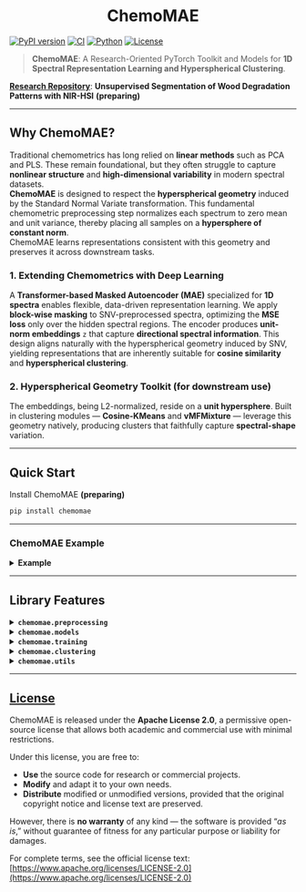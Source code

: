 <h1 align="center">ChemoMAE</h1>

[![PyPI version](https://img.shields.io/pypi/v/chemomae.svg)](https://pypi.org/project/chemomae/)
[![CI](https://github.com/Mantis-Ryuji/ChemoMAE/actions/workflows/ci.yml/badge.svg)](https://github.com/Mantis-Ryuji/ChemoMAE/actions/workflows/ci.yml)
[![Python](https://img.shields.io/pypi/pyversions/chemomae.svg)](https://pypi.org/project/chemomae/)
[![License](https://img.shields.io/badge/license-Apache--2.0-blue.svg)](LICENSE)


> **ChemoMAE**: A Research-Oriented PyTorch Toolkit and Models for **1D Spectral Representation Learning and Hyperspherical Clustering**.

[**Research Repository**](https://github.com/Mantis-Ryuji/WoodDegradationSeg-NIRHSI): **Unsupervised Segmentation of Wood Degradation Patterns with NIR-HSI** **(preparing)**

---

## Why ChemoMAE?

Traditional chemometrics has long relied on **linear methods** such as PCA and PLS.
These remain foundational, but they often struggle to capture **nonlinear structure** and **high-dimensional variability** in modern spectral datasets.<br>
**ChemoMAE** is designed to respect the **hyperspherical geometry** induced by the Standard Normal Variate transformation. 
This fundamental chemometric preprocessing step normalizes each spectrum to zero mean and unit variance, thereby placing all samples on a **hypersphere of constant norm**. <br>
ChemoMAE learns representations consistent with this geometry and preserves it across downstream tasks.

### 1. Extending Chemometrics with Deep Learning

A **Transformer-based Masked Autoencoder (MAE)** specialized for **1D spectra** enables flexible, data-driven representation learning.
We apply **block-wise masking** to SNV-preprocessed spectra, optimizing the **MSE loss** only over the hidden spectral regions.
The encoder produces **unit-norm embeddings** `z` that capture **directional spectral information**.
This design aligns naturally with the hyperspherical geometry induced by SNV, yielding representations that are inherently suitable for **cosine similarity** and **hyperspherical clustering**.


### 2. Hyperspherical Geometry Toolkit (for downstream use)

The embeddings, being L2-normalized, reside on a **unit hypersphere**. Built in clustering modules — **Cosine-KMeans** and **vMFMixture** — leverage this geometry natively, producing clusters that faithfully capture **spectral-shape** variation.

---

## Quick Start

Install ChemoMAE **(preparing)**

```bash
pip install chemomae
```

---

### ChemoMAE Example

<details>
<summary><b>Example</b></summary>

#### 1. SNV Preprocessing 

Import the SNVscaler. <br>
SNV standardizes each spectrum to have zero mean and unit variance. This removes baseline and scaling effects while preserving the spectral shape (direction).
After SNV, all spectra have an identical L2 norm of $`\sqrt{L - 1}`$ <br>
(e.g., for 256-dimensional spectra, ||x_snv||₂ = √255 ≈ 15.97) <br>
Hence, SNV maps spectra onto a constant-radius hypersphere.

```python
from chemomae.preprocessing import SNVScaler

# X_*: reflectance data (np.ndarray)
# Expected shape: (N, 256)  -> N samples, 256 wavelength bands
preprocessed = []
for X in [X_train, X_val, X_test]:
    sc = SNVScaler()
    X_snv = sc.transform(X)
    preprocessed.append(X_snv)

# Unpack processed datasets
X_train_snv, X_val_snv, X_test_snv = preprocessed
```
#### 2. Dataset and DataLoader Preparation

Convert preprocessed numpy arrays to PyTorch tensors. <br>
Build a PyTorch DataLoader from preprocessed NumPy arrays to handle batching, shuffling, and GPU loading.

```python
from chemomae.utils import set_global_seed
import torch
from torch.utils.data import DataLoader, TensorDataset

set_global_seed(42)  # Ensure reproducibility

train_ds = TensorDataset(torch.as_tensor(X_train_snv, dtype=torch.float32))
val_ds   = TensorDataset(torch.as_tensor(X_val_snv,   dtype=torch.float32))
test_ds  = TensorDataset(torch.as_tensor(X_test_snv,  dtype=torch.float32))

# Define loaders (batch size and shuffle behavior)
train_loader = DataLoader(train_ds, batch_size=1024, shuffle=True,  drop_last=False)
val_loader   = DataLoader(val_ds,   batch_size=1024, shuffle=False, drop_last=False)
test_loader  = DataLoader(test_ds,  batch_size=1024, shuffle=False, drop_last=False)
```
#### 3. Model, Optimizer, and Scheduler Setup

Define ChemoMAE (Masked AutoEncoder for spectral data).
This model learns to reconstruct masked spectral blocks while learning representations constrained on the unit hypersphere.

```python
from chemomae.models import ChemoMAE
from chemomae.training import build_optimizer, build_scheduler

model = ChemoMAE(
    seq_len=256,             # input sequence length
    d_model=256,             # Transformer hidden dimension
    nhead=4,                 # number of attention heads
    num_layers=4,            # encoder depth
    dim_feedforward=1024,    # MLP dimension
    dropout=0.1,
    use_learnable_pos=True,  # learnable positional encoding
    latent_dim=64,           # latent vector dimension
    n_blocks=32,             # number of total blocks
    n_mask=16                # number of masked blocks per sample
)

# Optimizer: AdamW with decoupled weight decay
opt = build_optimizer(
    model, 
    lr=3e-4, 
    weight_decay=1e-4, 
    betas=(0.9, 0.95)  # standard for MAE pretraining
)

# Learning rate schedule: warmup + cosine annealing
sched = build_scheduler(
    opt,
    steps_per_epoch=max(1, len(train_loader)),
    epochs=500,
    warmup_epochs=10,    # linear warmup for 10 epochs
    min_lr_scale=0.1     # final LR = base_lr * 0.1
)
```
#### 4. Training Setup (Trainer + Config)

Trainer orchestrates the full training loop with:
- AMP (Automatic Mixed Precision)
- EMA (Exponential Moving Average of model weights)
- Early stopping and learning-rate scheduling
- Checkpointing and full logging for reproducibility

```python
from chemomae.training import TrainerConfig, Trainer

trainer_cfg = TrainerConfig(
    out_dir = "runs",               # Root directory for all outputs and logs
    device = "cuda",                # Training device (auto-detected if None)
    amp = True,                     # Enable mixed precision (AMP)
    amp_dtype = "bf16",             # AMP precision type (bf16 is stable and efficient)
    enable_tf32 = False,            # Disable TF32 to maintain numerical reproducibility
    grad_clip = 1.0,                # Gradient clipping threshold (norm-based)
    use_ema = True,                 # Enable EMA to smooth parameter updates
    ema_decay = 0.999,              # EMA decay rate
    loss_type = "mse",              # Masked reconstruction loss type
    reduction = "mean",             # Reduction method for masked loss
    early_stop_patience = 50,       # Stop if val_loss doesn't improve for 50 epochs
    early_stop_start_ratio = 0.5,   # Start monitoring early stopping after half of total epochs
    early_stop_min_delta = 0.0,     # Required minimum improvement in validation loss
    resume_from = "auto"            # Resume from the latest checkpoint if available
)

trainer = Trainer(
    model, 
    opt, 
    train_loader, 
    val_loader, 
    scheduler=sched, 
    cfg=trainer_cfg
)

# ---------------------------------------------------------------------
# During training, ChemoMAE produces the following outputs under out_dir:
#
#  runs/
#  ├── training_history.json
#  │     ↳ Records per-epoch statistics:
#  │        [{"epoch": 1, "train_loss": ..., "val_loss": ..., "lr": ...}, ...]
#  │        → useful for visualizing loss curves and learning rate schedules.
#  │
#  ├── best_model.pt
#  │     ↳ Model weights only (state_dict). Compact and ideal for inference.
#  │        Saved whenever validation loss reaches a new minimum.
#  │
#  └── checkpoints/
#         ├── last.pt
#         │     ↳ Full checkpoint (model + optimizer + scheduler + scaler + EMA + RNG + history)
#         │        Saved every epoch to allow full recovery (resume_from="auto").
#         │
#         └── best.pt
#               ↳ Full checkpoint at the best validation loss.
#                  Includes everything in last.pt but frozen at the optimal epoch.
# ---------------------------------------------------------------------

# Begin training for 500 epochs (or until early stopping triggers)
_ = trainer.fit(epochs=500)
```
#### 5. Evaluation (Tester + Config)

The Tester evaluates the trained model on test data.

```python
from chemomae.training import TesterConfig, Tester

tester_cfg = TesterConfig(
    out_dir = "runs",
    device = "cuda",
    amp = True,
    amp_dtype = "bf16",
    loss_type = "mse",
    reduction = "mean",
    fixed_visible = None,         # optionally fix visible blocks during masking
    log_history = True,           # append evaluation results to history file
    history_filename = "training_history.json"
)

tester = Tester(model, tester_cfg)

# Compute reconstruction loss on test set
test_loss = tester(test_loader)
print(f"Test Loss : {test_loss:.2f}")
```
#### 6. Latent Extraction (Extractor + Config)

Extract latent embeddings from the trained ChemoMAE model **without masking**.

```python
from chemomae.training import ExtractorConfig, Extractor

extractor_cfg = ExtractorConfig(
    device = "cuda",
    amp = True,
    amp_dtype = "bf16",
    save_path = None,      # optional file output (e.g. "latent_test.npy")
    return_numpy = False   # return as torch.Tensor instead of np.ndarray
)

extractor = Extractor(model, extractor_cfg)

latent_test = extractor(test_loader)
```
#### 7. Clustering with CosineKMeans

Cluster the latent vectors based on cosine similarity. <br>
The elbow method automatically determines an optimal K by analyzing inertia.

```python
from chemomae.clustering import CosineKMeans, elbow_ckmeans

k_list, inertias, K, idx, kappa = elbow_ckmeans(
    CosineKMeans, 
    latent_test, 
    device="cuda", 
    k_max=50,              # maximum clusters to test
    chunk=5000000,         # GPU chunking for large datasets
    random_state=42
)

# Initialize and fit final clustering model
ckm = CosineKMeans(
    n_components=K, 
    tol=1e-4,
    max_iter=500,
    device="cuda",
    random_state=42
)

ckm.fit(latent_test, chunk=5000000)
ckm.save_centroids("runs/ckm.pt")

# Later, reload and predict cluster labels
# ckm.load_centroids("runs/ckm.pt")
labels = ckm.predict(latent_test, chunk=5000000)
```
#### 8. Clustering with vMF Mixture (von Mises–Fisher)

For hyperspherical latent representations, the vMF mixture model provides a probabilistic alternative.

```python
from chemomae.clustering import VMFMixture, elbow_vmf

k_list, scores, K, idx, kappa = elbow_vmf(
    VMFMixture, 
    latent_test, 
    device="cuda", 
    k_max=50,
    chunk=5000000,
    random_state=42,
    criterion="bic"         # choose best K using Bayesian Information Criterion
)

vmf = VMFMixture(
    n_components=K, 
    tol=1e-4,
    max_iter=500,
    device="cuda",
    random_state=42
)

vmf.fit(latent_test, chunk=5000000)
vmf.save("runs/vmf.pt")

# Reload if needed and predict cluster assignments
# vmf.load("runs/vmf.pt")
labels = vmf.predict(latent_test, chunk=5000000)
```

</details>

---

## Library Features

<details>
<summary><b><code>chemomae.preprocessing</code></b></summary>

---

### `SNVScaler`

* [Document](https://github.com/Mantis-Ryuji/ChemoMAE/blob/main/docs/preprocessing/snv.md)
* [Implementation](https://github.com/Mantis-Ryuji/ChemoMAE/blob/main/src/chemomae/preprocessing/snv.py)

`SNVScaler` performs **row-wise mean subtraction and variance scaling** — each spectrum is centered and divided by its **unbiased standard deviation** (`ddof=1`). 
It is a **stateless** transformer supporting both **NumPy** and **PyTorch**, automatically preserving the original **framework, device, and dtype**. <br>
When `transform_stats=True`, it returns `(Y, mu, sd)`, where `sd` already includes `eps` and can be directly used for reconstruction. <br>
After SNV, all rows have **zero mean** and **unit variance**, producing a constant L2 norm of $`\sqrt{L-1}`$ and thus mapping spectra onto a constant-radius **hypersphere** — ideal for cosine-based clustering (e.g., **CosineKMeans**, **vMFMixture**).

```python
# === Basic usage (NumPy) ===
import numpy as np
from chemomae.preprocessing import SNVScaler

X = np.array([[1.0, 2.0, 3.0],
              [4.0, 5.0, 6.0]], dtype=np.float32)

# Stateless transform
scaler = SNVScaler()
Y = scaler.transform(X)  # same dtype and shape

# Each row now has mean ≈ 0 and variance ≈ 1 (ddof=1)
# The L2 norm becomes sqrt(L - 1), constant across all rows.

# === Round-trip reconstruction ===
scaler = SNVScaler(transform_stats=True)
Y, mu, sd = scaler.transform(X)
X_rec = scaler.inverse_transform(Y, mu=mu, sd=sd)

# === PyTorch-compatible ===
import torch
Xt = torch.tensor([[1.0, 2.0, 3.0],
                   [4.0, 5.0, 6.0]], device="cuda", dtype=torch.float32)

scaler = SNVScaler(transform_stats=True)
Yt, mu_t, sd_t = scaler.transform(Xt)
Xt_rec = scaler.inverse_transform(Yt, mu=mu_t, sd=sd_t)
```

**Key Features**

* **Unbiased standard deviation:** uses `ddof=1` for `L≥2`; automatically switches to `ddof=0` when `L=1`.
* **`eps` handling:** `eps` is added to `sd` internally for numerical stability; the returned `sd` already includes it.
* **Precision:** computations run in `float64`.
* **Torch integration:** device and dtype are preserved when returning tensors.

**When to Use**

* As a **standard preprocessing step** for NIR spectra to remove per-sample offsets and scaling effects.
* Recommended prior to **cosine similarity–based** models (ChemoMAE, CosineKMeans, vMFMixture) to align data with hyperspherical geometry.

---

### `cosine_fps_downsample`

* [Document](https://github.com/Mantis-Ryuji/ChemoMAE/blob/main/docs/preprocessing/dowmsampling.md)
* [Implementation](https://github.com/Mantis-Ryuji/ChemoMAE/blob/main/src/chemomae/preprocessing/downsampling.py)

`cosine_fps_downsample` performs **Farthest-Point Sampling (FPS)** under **hyperspherical geometry**, selecting points that are most directionally distinct on the unit hypersphere. <br>
Internally, all rows are **L2-normalized** for selection, but the returned subset is drawn from the **original-scale** `X`. <br>
It supports both NumPy and PyTorch inputs, automatically leveraging CUDA when available, and keeps Torch tensors on their original device/dtype. <br>
This method is particularly useful for **reducing redundancy** in NIR-HSI datasets while preserving **angular diversity**, making it ideal for self-supervised spectral learning pipelines.

```python
# === Basic usage (NumPy) ===
import numpy as np
from chemomae.preprocessing import cosine_fps_downsample

X = np.random.randn(1000, 128).astype(np.float32)
X_sub = cosine_fps_downsample(X, ratio=0.1, seed=42)  # -> (100, 128)

# === Torch input (device preserved) ===
import torch
Xt = torch.randn(5000, 128, device="cuda", dtype=torch.float32)
Xt_sub = cosine_fps_downsample(Xt, ratio=0.1, return_numpy=False)
# -> torch.Tensor on CUDA, shape (500, 128)

# === With SNV (recommended before cosine geometry) ===
from chemomae.preprocessing import SNVScaler
X_snv = SNVScaler().transform(X)
X_down = cosine_fps_downsample(X_snv, ratio=0.1)
```

**Key Features**

* **Internal normalization:** always performed; ensures scale invariance (selection depends only on direction).
* **Output:** taken from the *original* `X` (not normalized).

**When to Use**

* For **diversity-driven subsampling** of SNV- or L2-normalized spectra.
* Recommended at the **per-sample or per-tile** level in NIR-HSI datasets to reduce local redundancy and stabilize batch-wise coverage.
</details>


<details>
<summary><b><code>chemomae.models</code></b></summary>

---

### `ChemoMAE`

* [Document](https://github.com/Mantis-Ryuji/ChemoMAE/blob/main/docs/models/chemo_mae.md)
* [Implementation](https://github.com/Mantis-Ryuji/ChemoMAE/blob/main/src/chemomae/models/chemo_mae.py)

 `ChemoMAE` is a **Masked Autoencoder for 1D spectra**. 
 It applies **block-wise masking** along the spectral axis, encodes only the **visible tokens + [CLS]**, and reconstructs the full sequence with a linear projection decoder. 
 The encoder incorporates **positional embeddings** to capture local spectral order, while the CLS output is projected to `latent_dim` and **L2-normalized**, yielding embeddings that reside on the **unit hypersphere** — **naturally suited for cosine-based clustering and metrics**. 

```python
# === Basic training usage ===
import torch
from chemomae.models import ChemoMAE

mae = ChemoMAE(
    seq_len=256, 
    latent_dim=64,
    d_model=256, 
    nhead=4, 
    num_layers=4, 
    dim_feedforward=1024,
    n_blocks=32, 
    n_mask=16
)

x = torch.randn(8, 256)              # (B, L)
x_rec, z, visible = mae(x)           # visible auto-generated if None

# Loss on masked positions only
loss = ((x_rec - x) ** 2)[~visible].sum() / x.size(0)
loss.backward()

# === Feature extraction (all visible) ===
visible_all = torch.ones_like(visible, dtype=torch.bool)
z_all = mae.encoder(x, visible_all)   # L2-normalized latent, ready for cosine metrics

# === Reconstruction-only API ===
x_rec2 = mae.reconstruct(x, n_mask=16)
```

**Key Features**

* **Block-wise masking:** split length-`L` spectra into `n_blocks`; hide `n_mask` blocks per sample. 
* **Encoder (`ChemoEncoder`):** transforms only visible tokens + CLS; outputs **L2-normalized** latent `(B, latent_dim)`. 
* **Decoder (`ChemoDecoderMLP`):** linear projection decoder that reconstructs `(B, L)`; **loss computed externally**, typically on masked regions. 
* **Positional encoding:** choose **learnable** or **fixed sinusoidal** embeddings. 
* **Cosine-friendly latents:** unit-sphere embeddings pair well with **CosineKMeans / vMF Mixture** and UMAP/t-SNE (`metric="cosine"`). 

**When to Use**

* Learning **geometry-aware spectral embeddings** from SNV/L2-normalized spectra for clustering, retrieval, or downstream supervised tasks.
</details>


<details>
<summary><b><code>chemomae.training</code></b></summary>

---

### `build_optimizer` & `build_scheduler`

* [Document](https://github.com/Mantis-Ryuji/ChemoMAE/blob/main/docs/training/optim.md)
* [Implementation](https://github.com/Mantis-Ryuji/ChemoMAE/blob/main/src/chemomae/training/optim.py)

`build_optimizer` and `build_scheduler` are utility functions designed to construct a **standardized optimization pipeline** for Transformer-style models such as **ChemoMAE**. <br>
They provide a simple and consistent API for creating a parameter-grouped **AdamW optimizer** (with weight-decay exclusions) and a **linear-warmup → cosine-decay learning-rate scheduler**, ensuring stable and smooth training dynamics for spectral MAE models.

```python
# === Basic usage (ChemoMAE training) ===
import torch
from chemomae.models import ChemoMAE
from chemomae.training.optim import build_optimizer, build_scheduler

# 1) Initialize model
model = ChemoMAE(seq_len=256)

# 2) Build optimizer (AdamW with grouped decay/no-decay)
optimizer = build_optimizer(
    model,
    lr=3e-4,
    weight_decay=1e-4,
    betas=(0.9, 0.95),
    eps=1e-8,
)

# 3) Build scheduler (linear warmup → cosine decay)
steps_per_epoch = 1000
scheduler = build_scheduler(
    optimizer,
    steps_per_epoch=steps_per_epoch,
    epochs=100,
    warmup_epochs=5,
    min_lr_scale=0.1,
)

# === Training loop sketch ===
for epoch in range(100):
    for step in range(steps_per_epoch):
        loss = train_step(model)
        loss.backward()
        optimizer.step()
        scheduler.step()
        optimizer.zero_grad(set_to_none=True)
```

**Key Features**

* **AdamW with grouped parameters:**
  Automatically splits parameters into two groups —
  *decay group* (regular weights) and *no-decay group* (bias, LayerNorm, positional or CLS embeddings).
  This prevents over-regularization of normalization and bias terms.

* **Cosine learning-rate schedule:**
  Implements a warmup phase followed by cosine decay to `min_lr_scale × base_lr`, realized via `LambdaLR`.

* **Linear warmup:**
  Gradually ramps up LR during `warmup_epochs` to avoid instability in early training.


**When to Use**

* Training spectral Transformer models (e.g., ChemoMAE) requiring **cosine annealing** and **warmup scheduling**.
* Any experiment needing **stable early convergence** and **smooth LR decay** under weight-decay-aware optimization.

---

### `TrainerConfig` & `Trainer`

* [Document](https://github.com/Mantis-Ryuji/ChemoMAE/blob/main/docs/training/trainer.md)
* [Implementation](https://github.com/Mantis-Ryuji/ChemoMAE/blob/main/src/chemomae/training/trainer.py)

`TrainerConfig` and `Trainer` together form the **core training engine** of ChemoMAE. <br>
They provide a training loop for **masked reconstruction training**, with full support for **AMP (bf16/fp16)**, **TF32 acceleration**, **EMA parameter tracking**, **gradient clipping**, and **checkpointing / resume**. <br>
Training and validation history are stored automatically as JSON, enabling reproducible and resumable experiments.


```python
# === Basic usage (ChemoMAE reconstruction) ===
from chemomae.models import ChemoMAE
from chemomae.training.optim import build_optimizer, build_scheduler
from chemomae.training.trainer import Trainer, TrainerConfig

# 1) Model and configuration
model = ChemoMAE(seq_len=256, latent_dim=64, n_blocks=32, n_mask=24)
cfg = TrainerConfig(
    out_dir = "runs",
    device = "cuda",
    amp = True,
    amp_dtype = "bf16",  # "bf16" | "fp16"
    enable_tf32 = False,
    grad_clip = 1.0,
    use_ema = True,
    ema_decay = 0.999,
    loss_type = "mse",   # "sse" | "mse"
    reduction = "mean",  # for sse/mse
    early_stop_patience = 20,
    early_stop_start_ratio = 0.5,
    early_stop_min_delta = 0.0,
    resume_from = "auto"
)

# 2) Optimizer and scheduler
optimizer = build_optimizer(model, lr=3e-4, weight_decay=1e-4)
scheduler = build_scheduler(optimizer, steps_per_epoch=len(train_loader), epochs=100, warmup_epochs=5)

# 3) Trainer initialization
trainer = Trainer(model, optimizer, train_loader, val_loader, scheduler=scheduler, cfg=cfg)

# 4) Run training loop
history = trainer.fit(epochs=100)
print("Best validation:", history["best"])
```

**Key Features**

* **Automatic device & precision:**
  Detects CUDA/MPS/CPU automatically; supports AMP (`bf16` or `fp16`) and optional **TF32** acceleration.
  Uses `torch.amp.autocast` internally for efficient mixed-precision computation.


* **EMA tracking:**
  Maintains an exponential moving average of parameters (`ema_decay≈0.999`),
  automatically applied during validation and restored afterward.

* **Gradient safety:**
  Global gradient clipping (`clip_grad_norm_`) and automatic unscaling for fp16 stability.

* **Checkpointing & resume:**
  Saves full state (`model`, `optimizer`, `scheduler`, `scaler`, `EMA`, `history`) as
  `{out_dir}/checkpoints/last.pt` and `{out_dir}/checkpoints/best.pt`.
  `resume_from="auto"` resumes automatically from the latest checkpoint.

* **Early stopping:**
  Configurable via `early_stop_patience`, `early_stop_start_ratio`, and `early_stop_min_delta`.
  Training halts automatically when validation loss fails to improve.

* **History logging:**
  Per-epoch JSON log (`training_history.json`) including `train_loss`, `val_loss`, and `lr`,
  with atomic write safety for concurrent runs.

* **Loss flexibility:**
  Supports both `masked_mse` and `masked_sse`; computes loss only on masked (unseen) positions:
  $`L = \text{reduction}( (x_\text{recon} - x)^2 \odot (1 - \text{visible}) )`$.


**When to Use**

* For **masked reconstruction** training of 1D spectral MAE models (e.g., ChemoMAE).
* When requiring **precision control**, **EMA stabilization**, or **reproducible checkpoints**.
* Suitable for self-supervised pretraining.

---

### `TesterConfig` & `Tester`

* [Document](https://github.com/Mantis-Ryuji/ChemoMAE/blob/main/docs/training/tester.md)
* [Implementation](https://github.com/Mantis-Ryuji/ChemoMAE/blob/main/src/chemomae/training/tester.py)

`TesterConfig` and `Tester` provide a lightweight, reproducible **evaluation loop** for trained ChemoMAE models. <br>
They compute **masked reconstruction loss** (SSE/MSE) over a DataLoader with **AMP (bf16/fp16)** support, optional **fixed visible masks**, and **JSON logging** to append results under `out_dir`.  

```python
# === Basic evaluation (MSE over masked tokens) ===
import torch
from chemomae.training.tester import Tester, TesterConfig

cfg = TesterConfig(
    out_dir="runs",
    device="cuda",
    amp=True, 
    amp_dtype="bf16",
    loss_type="mse",          # or "sse"
    reduction="mean",         # "sum" | "mean" | "batch_mean"
)

tester = Tester(model, cfg)   # model: trained ChemoMAE
avg_loss = tester(test_loader)
print("Test loss:", avg_loss)  # float
```

```python
# === With a fixed visible mask (disable model's random masking) ===
import torch
seq_len = 256
visible = torch.ones(seq_len, dtype=torch.bool)   # (L,) or (B, L)

cfg = TesterConfig(fixed_visible=visible, loss_type="sse", reduction="batch_mean")
tester = Tester(model, cfg)
avg_loss = tester(test_loader)
```

**Key Features**

* **Masked-only error:** computes loss on **unseen (masked)** positions, consistent with MAE training. 
* **Loss options:** `loss_type ∈ {"mse","sse"}` with `reduction ∈ {"sum","mean","batch_mean"}` for flexible aggregation. 
* **Precision & speed:** **AMP** (`bf16` or `fp16`) via `torch.amp.autocast`; easy GPU/CPU switching through `device`. 
* **Fixed visibility masks:** optionally evaluate under a **given visible mask** instead of model-internal masking. 
* **History logging:** appends results to `{out_dir}/{history_filename}` (JSON) with safe atomic writes. 

**When to Use**

* Benchmarking **reconstruction quality** of ChemoMAE checkpoints under consistent masking protocols. 
* Running **reproducible test passes** (with fixed masks) or automated CI evaluations that log into a shared `{out_dir}/` directory. 

---

### `ExtractorConfig` & `Extractor`

* [Document](https://github.com/Mantis-Ryuji/ChemoMAE/blob/main/docs/training/extractor.md)
* [Implementation](https://github.com/Mantis-Ryuji/ChemoMAE/blob/main/src/chemomae/training/extractor.py)

`ExtractorConfig` and `Extractor` provide a **deterministic latent feature extraction** pipeline from a trained **ChemoMAE** in **all-visible mode** (no random masking).<br>
Supports **AMP (bf16/fp16)** inference, returns either **Torch** or **NumPy** arrays, and can **optionally save** features to disk with format inferred from file extension.  

```python
# === Basic usage: extract to memory ===
from chemomae.training.extractor import Extractor, ExtractorConfig

cfg = ExtractorConfig(
    device="cuda",   # "cuda" or "cpu"
    amp=True, 
    amp_dtype="bf16",
    return_numpy=True,   # return np.ndarray instead of torch.Tensor
    save_path=None       # don't save to disk
)
extractor = Extractor(model, cfg)     # model: trained ChemoMAE
Z = extractor(loader)                 # -> np.ndarray of shape (N, D)

# === Save to disk (.npy or .pt), independent of return type ===
cfg = ExtractorConfig(device="cuda", save_path="latent.npy", return_numpy=False)
Z_torch = Extractor(model, cfg)(loader)   # -> torch.Tensor; also writes "latent.npy"

# === Notes ===
# * The extractor builds an all-ones visible mask and calls model.encoder(x, visible).
# * Results are concatenated on CPU; AMP reduces VRAM/time on CUDA.
```

**Key Features**

* **All-visible encoding (deterministic):** builds an all-ones mask `(B, L)` and calls `model.encoder(x, visible)`; no randomness from masking. 
* **AMP inference:** optional `bf16`/`fp16` autocast on CUDA (`torch.amp.autocast`). 
* **Flexible I/O:** return **Torch** or **NumPy** (`return_numpy`), and **save** to `.npy` (via `np.save`) or others via `torch.save`. Saving and return formats are **independent**. 
* **Simple config:** `device`, `amp`, `amp_dtype`, `save_path`, `return_numpy`. 

**When to Use**

* To obtain **unit-sphere latents** (from ChemoMAE’s encoder) for **clustering** (CosineKMeans, vMF mixture) or **visualization** (UMAP/t-SNE with `metric="cosine"`). 

</details>


<details>
<summary><b><code>chemomae.clustering</code></b></summary>

---

### `CosineKMeans` & `elbow_ckmeans`

* [Document](https://github.com/Mantis-Ryuji/ChemoMAE/blob/main/docs/clustering/cosine_kmeans.md)
* [Implementation](https://github.com/Mantis-Ryuji/ChemoMAE/blob/main/src/chemomae/clustering/cosine_kmeans.py)

`CosineKMeans` implements **hyperspherical k-means** with cosine similarity: E-step assigns by maximum cosine; M-step updates centroids as **L2-normalized means**. 
It supports **k-means++ initialization**, **streaming CPU→GPU** for large datasets, and keeps centroids on the **unit sphere**. <br>
The objective reported as `inertia_` is the mean cosine dissimilarity ($`\mathrm{mean}(1-\cos)`$). <br>
`elbow_ckmeans` sweeps ($`K=1..k_{\max}`$) and selects an elbow via **curvature**.  

```python
# === Basic usage (fit → predict) ===
import torch
from chemomae.clustering.cosine_kmeans import CosineKMeans, elbow_ckmeans

X = torch.randn(10_000, 64)               # features (not necessarily normalized)
ckm = CosineKMeans(n_components=12, device="cuda", random_state=42)
ckm.fit(X)                                 # internal row-wise L2 normalization
labels = ckm.predict(X)                    # (N,)

# === Distances (1 - cos) ===
labels, dist = ckm.predict(X, return_dist=True)  # dist: (N, K)

# === Streaming for big data (CPU→GPU chunks) ===
ckm_big = CosineKMeans(n_components=50, device="cuda")
ckm_big.fit(X, chunk=10_000_000)            # bounded VRAM

# === Save / load centroids only ===
ckm.save_centroids("centroids.pt")
ckm2 = CosineKMeans(n_components=12).load_centroids("centroids.pt")

# === Model selection (elbow by curvature) ===
k_list, inertias, optimal_k, elbow_idx, kappa = elbow_ckmeans(
    CosineKMeans, X, device="cuda", k_max=30, chunk=1_000_000, verbose=True
)
print("Elbow K:", optimal_k)
```

**Key Features**

* **Objective & updates:** minimizes $`\mathrm{mean}(1-\cos(x,c))`$ ; E-step by argmax cosine, M-step by **normalized cluster means**. 
* **Internal normalization:** rows are L2-normalized internally; centroids are stored **unit-norm**. 
* **k-means++ init:** with optional squared-distance variant; deterministic via `random_state`. 
* **Streaming (CPU→GPU):** `chunk>0` enables large-N clustering with bounded VRAM; also supported in `predict` and elbow sweep. 
* **Precision policy:** computations run in **fp32** internally (even with half/bf16 inputs). 
* **Empty clusters:** reinitialize by stealing **farthest samples** to keep K active. 
* **Elbow selection:** `elbow_ckmeans` returns `(k_list, inertias, optimal_k, elbow_idx, kappa)` using a **curvature-based** rule.  

**When to Use**

* Clustering **unit-sphere embeddings** (e.g., SNV-processed spectra or **ChemoMAE** latents) where **cosine geometry** is appropriate. 
* **Model selection** of K with an automatic, curvature-based elbow on large datasets (optionally with streaming).  

---

### `VMFMixture` & `elbow_vmf`

* [Document](https://github.com/Mantis-Ryuji/ChemoMAE/blob/main/docs/clustering/vmf_mixture.md)
* [Implementation](https://github.com/Mantis-Ryuji/ChemoMAE/blob/main/src/chemomae/clustering/vmf_mixture.py)

`VMFMixture` fits a von Mises–Fisher mixture model on the unit hypersphere using EM. <br>
Automatically normalizes inputs, enforces unit-norm means, estimates $\kappa$ from resultant lengths, and provides stable torch-only Bessel approximations with chunked E-steps. <br>
`elbow_vmf` sweeps $`K=1..k_{max}`$ and selects an elbow via **curvature**, using **BIC** or **mean NLL** as the score.  

```python
# === Basic usage (fit → predict / proba) ===
import torch
from chemomae.clustering.vmf_mixture import VMFMixture, elbow_vmf

# 1) Fit VMF on (N, D) features (not necessarily pre-normalized)
X = torch.randn(10_000_000, 64, device="cuda")
vmf = VMFMixture(n_components=32, device="cuda", random_state=42)
vmf.fit(X, chunk=1_000_000)                  # chunked E-step for large N

labels = vmf.predict(X, chunk=1_000_000)        # (N,)
resp   = vmf.predict_proba(X, chunk=1_000_000)  # (N, K)

# 2) Model selection by elbow (BIC or mean NLL)
k_list, scores, optimal_k, elbow_idx, kappa = elbow_vmf(
    VMFMixture, X, device="cuda", k_max=30, chunk=1_000_000,
    criterion="bic", random_state=42, verbose=True
)
print("Elbow K:", optimal_k)

# 3) Save / load a fitted model
vmf.save("vmf.pt")
vmf2 = VMFMixture.load("vmf.pt", map_location="cuda")
```

**Key Features**

* **EM on the sphere:** responsibilities on E-step; M-step updates unit directions and $`\kappa`$ from cluster **resultant length** (closed-form approx). 
* **Stable special functions:** torch-only blends for $`\log I_\nu(\kappa)`$ and the Bessel ratio $`\frac{I_{\nu+1}(\kappa)}{I_\nu(\kappa)}`$ (small/large-$`\kappa`$ expansions with smooth transition). 
* **Cosine k-means++ seeding:** hyperspherical initialization for mean directions. 
* **Chunked E-step:** stream CPU→GPU with `chunk` to handle very large datasets under limited VRAM. 
* **Diagnostics & criteria:** `loglik`, `bic`, and **curvature-based elbow** via `elbow_vmf(…, criterion={"bic","nll"})`.  
* **Lightweight persistence:** `save()` / `load()` restore mixture parameters and RNG state. 

**When to Use**

* Clustering **unit-sphere embeddings** (e.g., SNV/L2-normalized spectra or **ChemoMAE** latents) where **direction** (cosine geometry) is the signal. 
* **Model selection** of cluster count with **BIC**/**mean NLL** and an automatic **elbow** (curvature) on large datasets with streaming E-steps.  


---

### `silhouette_samples_cosine_gpu` & `silhouette_score_cosine_gpu`

* [Document](https://github.com/Mantis-Ryuji/ChemoMAE/blob/main/docs/clustering/metric.md)
* [Implementation](https://github.com/Mantis-Ryuji/ChemoMAE/blob/main/src/chemomae/clustering/metric.py)

Cosine-based **silhouette coefficients** with **GPU acceleration** for clustering evaluation. Rows are **L2-normalized internally** (zero rows stay zeros → cos=0, distance=1). <br>
The per-sample score uses $`d(x,y)=1-\cos(x,y)`$ with standard definitions of $`a_i`$, $`b_i`$, and $`s_i=\frac{b_i-a_i}{\max(a_i,b_i)}`$. <br>
The implementation is **O(NK)** and supports **chunked** computation to bound memory. 

```python
# === NumPy (CPU) ===
import numpy as np
from chemomae.clustering.metric import (
    silhouette_samples_cosine_gpu, silhouette_score_cosine_gpu
)

X = np.random.randn(100, 16).astype(np.float32)
labels = np.random.randint(0, 4, size=100)

s = silhouette_samples_cosine_gpu(X, labels, device="cpu")    # (100,)
score = silhouette_score_cosine_gpu(X, labels, device="cpu")  # float

# === PyTorch (GPU) ===
import torch
X_t = torch.randn(200, 32, device="cuda", dtype=torch.float32)
y_t = torch.randint(0, 5, (200,), device="cuda")

s_t = silhouette_samples_cosine_gpu(X_t, y_t, device="cuda", return_numpy=False)  # torch.Tensor on CUDA

# === Chunked evaluation (memory-bounded) ===
s_big = silhouette_samples_cosine_gpu(X_t, y_t, device="cuda", chunk=1_000_000)
```

**Key Features**

* **Cosine distance** only: internally computes $`1-\cos`$ after row-wise L2 normalization (zero vectors handled safely). 
* **GPU-vectorized** evaluation with optional **chunking** for $`b_i`$ to reduce peak VRAM. 
* **API parity** with `sklearn.metrics`: `silhouette_samples` & `silhouette_score` drop-in, specialized for cosine. 
* **Precision control**: supports `float16`/`bfloat16`/`float32` on GPU; final mean computed in `float32`. 

**When to Use**

* Validating clusters from **CosineKMeans** / **vMFMixture** on **unit-sphere**. 
* **Model selection**: compare mean silhouette across candidate K or algorithms under cosine geometry. 
</details>


<details>
<summary><b><code>chemomae.utils</code></b></summary>

---

### `set_global_seed`

* [Document](https://github.com/Mantis-Ryuji/ChemoMAE/blob/main/docs/utils/seed.md)
* [Implementation](https://github.com/Mantis-Ryuji/ChemoMAE/blob/main/src/chemomae/utils/seed.py)

`set_global_seed` provides a **unified seeding interface** for reproducible experiments across **Python**, **NumPy**, and **PyTorch**. <br>
It optionally enables **CuDNN deterministic mode**, ensuring full determinism in GPU computations (at the cost of performance). <br>
This function is typically called **once at the beginning** of every experiment to ensure consistent behavior across runs. 

```python
# === Basic usage ===
from chemomae.utils.seed import set_global_seed

# Fix randomness across Python, NumPy, and PyTorch
set_global_seed(42)  # deterministic CuDNN enabled by default

# === Disable CuDNN determinism (faster but non-reproducible) ===
set_global_seed(42, fix_cudnn=False)
```

**Key Features**

* **Unified random state control:** sets seeds for `random`, `numpy`, and `torch` (if available).
* **CuDNN determinism:**

  * `torch.backends.cudnn.deterministic = True`
  * `torch.backends.cudnn.benchmark = False`
    when `fix_cudnn=True`.
* **Torch-safe fallback:** if PyTorch is not installed, silently skips without error.
* **Environment hash fix:** enforces `PYTHONHASHSEED` for consistent hashing in Python.
* **Lightweight helper:** complements `enable_deterministic()` for runtime toggling. 

**When to Use**

* At the **start of any experiment** (training, testing, or clustering) to ensure reproducibility.
* Before launching **multi-GPU** or **EMA**-based runs where consistent initialization is critical.
* In conjunction with `enable_deterministic(True)` when strict determinism (bitwise identical results) is required. 
</details>

---

## [License](https://github.com/Mantis-Ryuji/ChemoMAE/blob/main/LICENSE)

ChemoMAE is released under the **Apache License 2.0**,
a permissive open-source license that allows both academic and commercial use with minimal restrictions.

Under this license, you are free to:

* **Use** the source code for research or commercial projects.
* **Modify** and adapt it to your own needs.
* **Distribute** modified or unmodified versions, provided that the original copyright notice and license text are preserved.

However, there is **no warranty** of any kind —
the software is provided “*as is*,” without guarantee of fitness for any particular purpose or liability for damages.

For complete terms, see the official license text:
[https://www.apache.org/licenses/LICENSE-2.0](https://www.apache.org/licenses/LICENSE-2.0)
